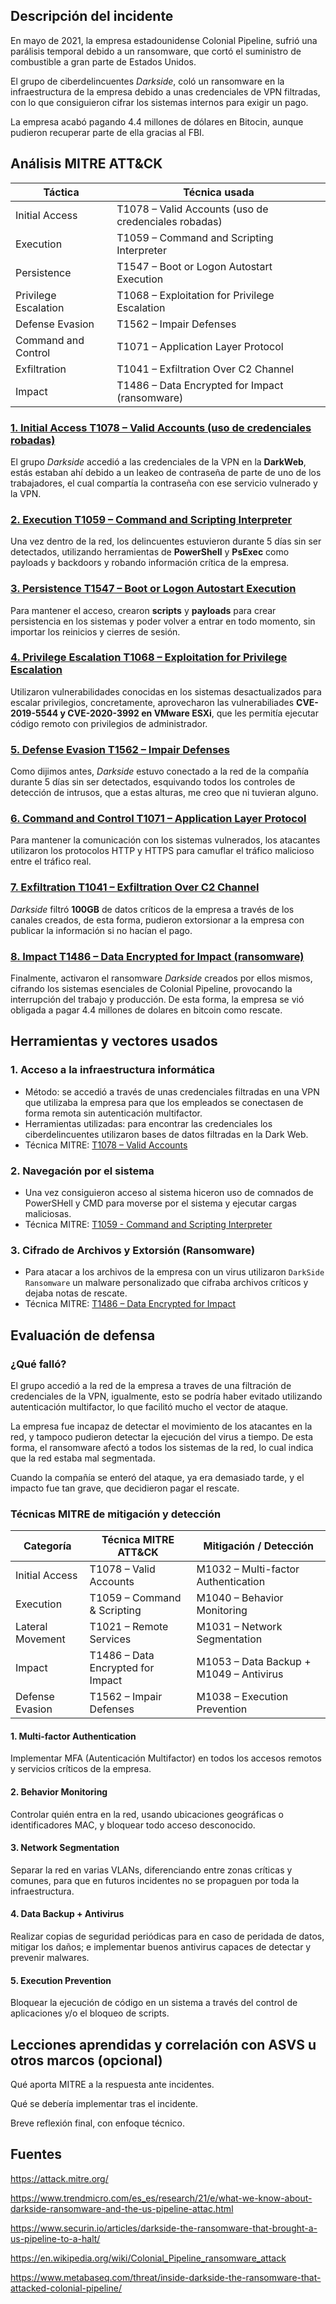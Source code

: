 ## Descripción del incidente
En mayo de 2021, la empresa estadounidense Colonial Pipeline, sufrió una parálisis temporal debido a un ransomware, que cortó el suministro de combustible a gran parte de Estados Unidos.

El grupo de ciberdelincuentes *Darkside*, coló un ransomware en la infraestructura de la empresa debido a unas credenciales de VPN filtradas, con lo que consiguieron cifrar los sistemas internos para exigir un pago.

La empresa acabó pagando 4.4 millones de dólares en Bitocin, aunque pudieron recuperar parte de ella gracias al FBI.

## Análisis MITRE ATT&CK

| **Táctica**          | **Técnica usada**                                    |
| -------------------- | ---------------------------------------------------- |
| Initial Access       | T1078 – Valid Accounts (uso de credenciales robadas) |
| Execution            | T1059 – Command and Scripting Interpreter            |
| Persistence          | T1547 – Boot or Logon Autostart Execution            |
| Privilege Escalation | T1068 – Exploitation for Privilege Escalation        |
| Defense Evasion      | T1562 – Impair Defenses                              |
| Command and Control  | T1071 – Application Layer Protocol                   |
| Exfiltration         | T1041 – Exfiltration Over C2 Channel                 |
| Impact               | T1486 – Data Encrypted for Impact (ransomware)       |

### [1. Initial Access T1078 – Valid Accounts (uso de credenciales robadas)](https://attack.mitre.org/techniques/T1078/)

El grupo *Darkside* accedió a las credenciales de la VPN en la **DarkWeb**, estás estaban ahí debido a un leakeo de contraseña de parte de uno de los trabajadores, el cual compartía la contraseña con ese servicio vulnerado y la VPN.

### [2. Execution T1059 – Command and Scripting Interpreter](https://attack.mitre.org/techniques/T1059/)

Una vez dentro de la red, los delincuentes estuvieron durante 5 días sin ser detectados, utilizando herramientas de **PowerShell** y **PsExec** como payloads y backdoors y robando información crítica de la empresa.

### [3. Persistence T1547 – Boot or Logon Autostart Execution](https://attack.mitre.org/techniques/T1547/)

Para mantener el acceso, crearon **scripts** y **payloads** para crear persistencia en los sistemas y poder volver a entrar en todo momento, sin importar los reinicios y cierres de sesión.

### [4. Privilege Escalation T1068 – Exploitation for Privilege Escalation](https://attack.mitre.org/techniques/T1068/)

Utilizaron vulnerabilidades conocidas en los sistemas desactualizados para escalar privilegios, concretamente, aprovecharon las vulnerabiliades **CVE-2019-5544 y CVE-2020-3992 en VMware ESXi**, que les permitía ejecutar código remoto con privilegios de administrador.

### [5. Defense Evasion T1562 – Impair Defenses](https://attack.mitre.org/techniques/T1562/)

Como dijimos antes, *Darkside* estuvo conectado a la red de la compañía durante 5 días sin ser detectados, esquivando todos los controles de detección de intrusos, que a estas alturas, me creo que ni tuvieran alguno.

### [6. Command and Control T1071 – Application Layer Protocol](https://attack.mitre.org/techniques/T1071/)

Para mantener la comunicación con los sistemas vulnerados, los atacantes utilizaron los protocolos HTTP y HTTPS para camuflar el tráfico malicioso entre el tráfico real.

### [7. Exfiltration T1041 – Exfiltration Over C2 Channel](https://attack.mitre.org/techniques/T1041/)

*Darkside* filtró **100GB** de datos críticos de la empresa a través de los canales creados, de esta forma, pudieron extorsionar a la empresa con publicar la información si no hacían el pago.

### [8. Impact T1486 – Data Encrypted for Impact (ransomware)](https://attack.mitre.org/techniques/T1486/)

Finalmente, activaron el ransomware *Darkside* creados por ellos mismos, cifrando los sistemas esenciales de Colonial Pipeline, provocando la interrupción del trabajo y producción. De esta forma, la empresa se vió obligada a pagar 4.4 millones de dolares en bitcoin como rescate.

## Herramientas y vectores usados

### 1. Acceso a la infraestructura informática

- Método: se accedió a través de unas credenciales filtradas en una VPN que utilizaba la empresa para que los empleados se conectasen de forma remota sin autenticación multifactor.
- Herramientas utilizadas: para encontrar las credenciales los ciberdelincuentes utilizaron bases de datos filtradas en la Dark Web.
- Técnica MITRE: [T1078 – Valid Accounts](https://attack.mitre.org/techniques/T1078/)

### 2. Navegación por el sistema

- Una vez consiguieron acceso al sistema hiceron uso de comnados de PowerSHell y CMD para moverse por el sistema y ejecutar cargas maliciosas.
- Técnica MITRE: [T1059 - Command and Scripting Interpreter](https://attack.mitre.org/techniques/T1059/)

### 3. Cifrado de Archivos y Extorsión (Ransomware)

- Para atacar a los archivos de la empresa con un virus utilizaron `DarkSide Ransomware` un malware personalizado que cifraba archivos críticos y dejaba notas de rescate. 
- Técnica MITRE: [T1486 – Data Encrypted for Impact](https://attack.mitre.org/techniques/T1486/)

## Evaluación de defensa

### ¿Qué falló?

El grupo accedió a la red de la empresa a traves de una filtración de credenciales de la VPN, igualmente, esto se podría haber evitado utilizando autenticación multifactor, lo que facilitó mucho el vector de ataque.

La empresa fue incapaz de detectar el movimiento de los atacantes en la red, y tampoco pudieron detectar la ejecución del virus a tiempo. De esta forma, el ransomware afectó a todos los sistemas de la red, lo cual indica que la red estaba mal segmentada.

Cuando la compañía se enteró del ataque, ya era demasiado tarde, y el impacto fue tan grave, que decidieron pagar el rescate.

### Técnicas MITRE de mitigación y detección

| Categoría        | Técnica MITRE ATT&CK              | Mitigación / Detección                  |
| ---------------- | --------------------------------- | --------------------------------------- |
| Initial Access   | T1078 – Valid Accounts            | M1032 – Multi-factor Authentication     |
| Execution        | T1059 – Command & Scripting       | M1040 – Behavior Monitoring             |
| Lateral Movement | T1021 – Remote Services           | M1031 – Network Segmentation            |
| Impact           | T1486 – Data Encrypted for Impact | M1053 – Data Backup + M1049 – Antivirus |
| Defense Evasion  | T1562 – Impair Defenses           | M1038 – Execution Prevention            |

#### 1. Multi-factor Authentication

Implementar MFA (Autenticación Multifactor) en todos los accesos remotos y servicios críticos de la empresa.

#### 2. Behavior Monitoring

Controlar quién entra en la red, usando ubicaciones geográficas o identificadores MAC, y bloquear todo acceso desconocido.

#### 3. Network Segmentation

Separar la red en varias VLANs, diferenciando entre zonas críticas y comunes, para que en futuros incidentes no se propaguen por toda la infraestructura.

#### 4. Data Backup + Antivirus

Realizar copias de seguridad periódicas para en caso de peridada de datos, mitigar los daños; e implementar buenos antivirus capaces de detectar y prevenir malwares.

#### 5. Execution Prevention

Bloquear la ejecución de código en un sistema a través del control de aplicaciones y/o el bloqueo de scripts.

## Lecciones aprendidas y correlación con ASVS u otros marcos (opcional)
Qué aporta MITRE a la respuesta ante incidentes.

Qué se debería implementar tras el incidente.

Breve reflexión final, con enfoque técnico.

## Fuentes

https://attack.mitre.org/

https://www.trendmicro.com/es_es/research/21/e/what-we-know-about-darkside-ransomware-and-the-us-pipeline-attac.html

https://www.securin.io/articles/darkside-the-ransomware-that-brought-a-us-pipeline-to-a-halt/

https://en.wikipedia.org/wiki/Colonial_Pipeline_ransomware_attack

https://www.metabaseq.com/threat/inside-darkside-the-ransomware-that-attacked-colonial-pipeline/
